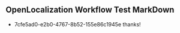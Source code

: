 ## OpenLocalization Workflow Test MarkDown
* 7cfe5ad0-e2b0-4767-8b52-155e86c1945e thanks!

<!--HONumber=Jul16_HO4-->


